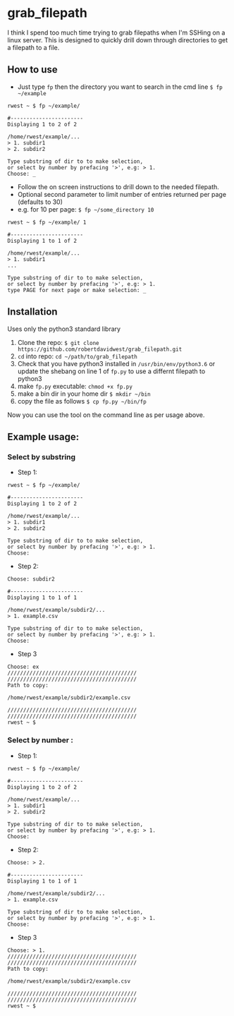 # grab_filepath

I think I spend too much time trying to grab filepaths when I'm SSHing on a linux server. This is designed to quickly drill down through directories to get a filepath to a file.

## How to use 

* Just type `fp` then the directory you want to search in the cmd line `$ fp ~/example` 

```
rwest ~ $ fp ~/example/

#-----------------------
Displaying 1 to 2 of 2

/home/rwest/example/...
> 1. subdir1
> 2. subdir2

Type substring of dir to to make selection,
or select by number by prefacing '>', e.g: > 1.
Choose: _
```

* Follow the on screen instructions to drill down to the needed filepath.
* Optional second parameter to limit number of entries returned per page (defaults to 30)
* e.g. for 10 per page: `$ fp ~/some_directory 10`

```
rwest ~ $ fp ~/example/ 1

#-----------------------
Displaying 1 to 1 of 2

/home/rwest/example/...
> 1. subdir1
...

Type substring of dir to to make selection,
or select by number by prefacing '>', e.g: > 1.
type PAGE for next page or make selection: _ 
```

## Installation 

Uses only the python3 standard library 

1. Clone the repo: `$ git clone https://github.com/robertdavidwest/grab_filepath.git`
2. `cd` into repo: `cd ~/path/to/grab_filepath`
3. Check that you have python3 installed in `/usr/bin/env/python3.6` or update the shebang on line 1 of `fp.py` to use a differnt filepath to python3 
4. make `fp.py` executable: `chmod +x fp.py`
5. make a bin dir in your home dir `$ mkdir ~/bin`
6. copy the file as follows `$ cp fp.py ~/bin/fp` 

Now you can use the tool on the command line as per usage above.

## Example usage: 


### Select by substring

* Step 1: 

```
rwest ~ $ fp ~/example/

#-----------------------
Displaying 1 to 2 of 2

/home/rwest/example/...
> 1. subdir1
> 2. subdir2

Type substring of dir to to make selection,
or select by number by prefacing '>', e.g: > 1.
Choose:
```

* Step 2:
```
Choose: subdir2

#-----------------------
Displaying 1 to 1 of 1

/home/rwest/example/subdir2/...
> 1. example.csv

Type substring of dir to to make selection,
or select by number by prefacing '>', e.g: > 1.
Choose: 
```

* Step 3

```
Choose: ex
/////////////////////////////////////////
/////////////////////////////////////////
Path to copy:

/home/rwest/example/subdir2/example.csv

/////////////////////////////////////////
/////////////////////////////////////////
rwest ~ $
```

### Select by number :

* Step 1: 

```
rwest ~ $ fp ~/example/

#-----------------------
Displaying 1 to 2 of 2

/home/rwest/example/...
> 1. subdir1
> 2. subdir2

Type substring of dir to to make selection,
or select by number by prefacing '>', e.g: > 1.
Choose:
```

* Step 2:
```
Choose: > 2. 

#-----------------------
Displaying 1 to 1 of 1

/home/rwest/example/subdir2/...
> 1. example.csv

Type substring of dir to to make selection,
or select by number by prefacing '>', e.g: > 1.
Choose: 
```

* Step 3

```
Choose: > 1.
/////////////////////////////////////////
/////////////////////////////////////////
Path to copy:

/home/rwest/example/subdir2/example.csv

/////////////////////////////////////////
/////////////////////////////////////////
rwest ~ $
```


